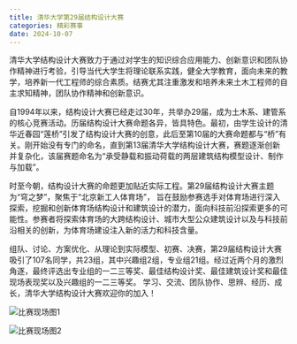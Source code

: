 ```yaml
---
title: 清华大学第29届结构设计大赛
categories: 精彩赛事
date: 2024-10-07
---
```


清华大学结构设计大赛致力于通过对学生的知识综合应用能力、创新意识和团队协作精神进行考验，引导当代大学生将理论联系实践，健全大学教育，面向未来的教学，培养新一代工程师的综合素质。结赛尤其注重激发和培养未来土木工程师的自主求知精神，团队协作精神和创新意识。

自1994年以来，结构设计大赛已经走过30年，共举办29届，成为土木系、建管系的核心竞赛活动。历届结构设计大赛命题各异，皆具特色。最初，由学生设计的清华近春园“莲桥”引发了结构设计大赛的创意，此后至第10届的大赛命题都与“桥”有关。刚开始没有专门的命名，直到第13届清华大学结构设计大赛，赛题逐渐创新并复杂化，该届赛题命名为“承受静载和振动荷载的两层建筑结构模型设计、制作与加载”。

时至今朝，结构设计大赛的命题更加贴近实际工程。第29届结构设计大赛主题为“穹之梦”，聚焦于“北京新工人体育场”， 旨在鼓励参赛选手对体育场进行深入探索，挖掘和创新体育场结构设计和建筑设计的潜力，面向科技前沿探索更多的可能性。参赛者将探索体育场的大跨结构设计、城市大型公众建筑设计以及与科技前沿相关的创新，为体育场建设注入新的活力和科技含量。

组队、讨论、方案优化、从理论到实际模型、初赛、决赛，第29届结构设计大赛吸引了107名同学，共23组，其中兴趣组2组，专业组21组。经过近两个月的激烈角逐，最终评选出专业组的一二三等奖、最佳结构设计奖、最佳建筑设计奖和最佳现场表现奖以及兴趣组的一二三等奖。
学习、交流、团队协作、思辨、经历、成长，清华大学结构设计大赛欢迎你的加入！

![比赛现场图1](../../images/1_1.jpg)

![比赛现场图2](../../images/1_2.jpg)

